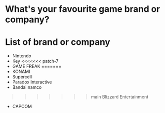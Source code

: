 # What's your favourite game brand or company?

# List of brand or company
- Nintendo
- Key
<<<<<<< patch-7
- GAME FREAK
=======
- KONAMI
- Supercell
- Paradox Interactive
- Bandai namco
>>>>>>> main
Blizzard Entertainment
- CAPCOM
